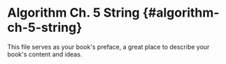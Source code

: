# Algorithm Ch. 5 String {#algorithm-ch-5-string}

This file serves as your book&#039;s preface, a great place to describe your book&#039;s content and ideas.